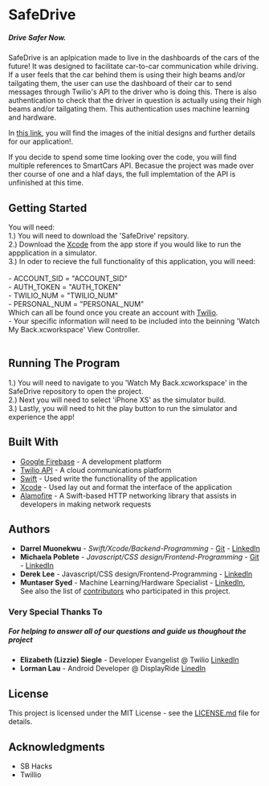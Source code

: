 # SafeDrive
##### Drive Safer Now.
SafeDrive is an aplpication made to live in the dashboards of the cars of the future! It was designed to facilitate car-to-car communication while driving. If a user feels that the car behind them is using their high beams and/or tailgating them, the user can use the dashboard of their car to send messages through Twilio's API to the driver who is doing this. There is also authentication to check that the driver in question is actually using their high beams and/or tailgating them. This authentication uses machine learning and hardware.

In [this link](https://devpost.com/software/safedrive-5obqky), you will find the images of the initial designs and further details for our application!.<br />

If you decide to spend some time looking over the code, you will find multiple references to SmartCars API. Becasue the project was made over ther course of one and a hlaf days, the full implemtation of the API is unfinished at this time.


## Getting Started

You will need:  
1.) You will need to download the 'SafeDrive' repsitory.<br />
2.) Download the [Xcode](https://developer.apple.com/xcode/) from the app store if you would like to run the appplication in a simulator.<br />
3.) In oder to recieve the full functionality of this application, you will need: <br /><br />
    - ACCOUNT_SID = "ACCOUNT_SID"<br />
    - AUTH_TOKEN = "AUTH_TOKEN"<br />
    - TWILIO_NUM = "TWILIO_NUM"<br />
    - PERSONAL_NUM = "PERSONAL_NUM"<br />
    Which can all be found once you create an account with [Twilio](https://Twilio.com/console).<br />
    - Your specific information will need to be included into the beinning 'Watch My Back.xcworkspace' View Controller.<br /><br />
    
## Running The Program<br />

1.) You will need to navigate to you 'Watch My Back.xcworkspace' in the SafeDrive repository to open the project.<br />
2.) Next you will need to select 'iPhone XS' as the simulator build.<br />
3.) Lastly, you will need to hit the play button to run the simulator and experience the app!<br />

## Built With

* [Google Firebase](https://firebase.google.com/) - A development platform 
* [Twilio API](https://Twilio.com/console) - A  cloud communications platform
* [Swift](https://swift.org/blog/swift-4-0-released/) - Used write the functionallity of the application
* [Xcode](https://developer.apple.com/xcode/) - Used lay out and format the interface of the application
* [Alamofire](https://github.com/Alamofire/Alamofire) - A Swift-based HTTP networking library that assists in developers in making network requests


## Authors

* **Darrel Muonekwu** - *Swift/Xcode/Backend-Programming* - [Git](https://github.com/darrel1925) - [LinkedIn](https://www.linkedin.com/in/darrelmuonekwu/)
* **Michaela Poblete** - *Javascript/CSS design/Frontend-Programming* - [Git](https://github.com/mhpoblet?tab=repositories) - [LinkedIn](https://www.linkedin.com/in/michaela-poblete/)
* **Derek Lee** - Javascript/CSS design/Frontend-Programming - [LinkedIn](https://www.linkedin.com/in/derek-lee-tech/)
* **Muntaser Syed** - Machine Learning/Hardware Specialist - [LinkedIn](https://www.linkedin.com/in/muntasersyed/),<br />
See also the list of [contributors](https://github.com/ryanshuzzz/ottomotive/contributors) who participated in this project.

### Very Special Thanks To 
##### For helping to answer all of our questions and guide us thoughout the project
* **Elizabeth (Lizzie) Siegle** - Developer Evangelist @ Twilio  [LinkedIn](https://www.linkedin.com/in/elsiegle/)
* **Lorman Lau** - Android Developer @ DisplayRide  [LinedIn](https://www.linkedin.com/in/lorman-lau-873b21b4/)

## License

This project is licensed under the MIT License - see the [LICENSE.md](LICENSE.md) file for details.

## Acknowledgments

* SB Hacks
* Twillio


